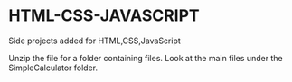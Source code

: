 # HTML-CSS-JAVASCRIPT
Side projects added for HTML,CSS,JavaScript

Unzip the file for a folder containing files. Look at the main files under the SimpleCalculator folder.
